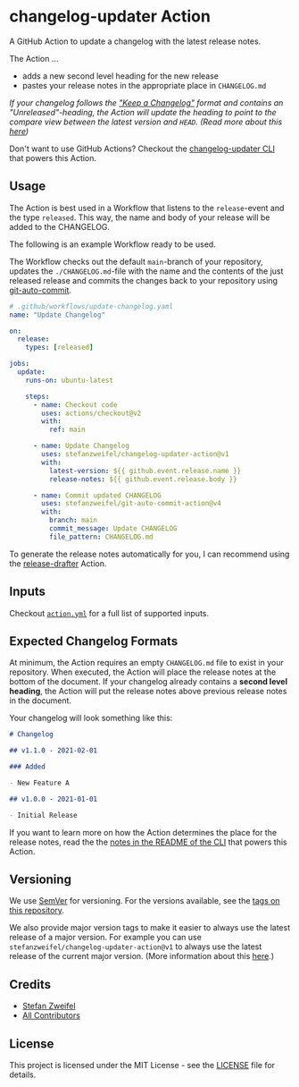# changelog-updater Action

A GitHub Action to update a changelog with the latest release notes.

The Action …

- adds a new second level heading for the new release
- pastes your release notes in the appropriate place in `CHANGELOG.md`

*If your changelog follows the ["Keep a Changelog"](https://keepachangelog.com/) format and contains an "Unreleased"-heading, the Action will update the heading to point to the compare view between the latest version and `HEAD`. (Read more about this [here](https://github.com/stefanzweifel/php-changelog-updater#expected-changelog-formats))*

Don't want to use GitHub Actions? Checkout the [changelog-updater CLI](https://github.com/stefanzweifel/php-changelog-updater) that powers this Action.

## Usage

The Action is best used in a Workflow that listens to the `release`-event and the type `released`. This way, the name and body of your release will be added to the CHANGELOG.

The following is an example Workflow ready to be used.

The Workflow checks out the default `main`-branch of your repository, updates the `./CHANGELOG.md`-file with the name and the contents of the just released release and commits the changes back to your repository using [git-auto-commit](https://github.com/stefanzweifel/git-auto-commit-action).

```yaml
# .github/workflows/update-changelog.yaml
name: "Update Changelog"

on:
  release:
    types: [released]

jobs:
  update:
    runs-on: ubuntu-latest

    steps:
      - name: Checkout code
        uses: actions/checkout@v2
        with:
          ref: main

      - name: Update Changelog
        uses: stefanzweifel/changelog-updater-action@v1
        with:
          latest-version: ${{ github.event.release.name }}
          release-notes: ${{ github.event.release.body }}

      - name: Commit updated CHANGELOG
        uses: stefanzweifel/git-auto-commit-action@v4
        with:
          branch: main
          commit_message: Update CHANGELOG
          file_pattern: CHANGELOG.md
```

To generate the release notes automatically for you, I can recommend using the [release-drafter](https://github.com/release-drafter/release-drafter) Action. 

## Inputs

Checkout [`action.yml`](https://github.com/stefanzweifel/changelog-updater-action/blob/main/action.yml) for a full list of supported inputs.

## Expected Changelog Formats

At minimum, the Action requires an empty `CHANGELOG.md` file to exist in your repository.
When executed, the Action will place the release notes at the bottom of the document.
If your changelog already contains a **second level heading**, the Action will put the release notes above previous release notes in the document.

Your changelog will look something like this:

```md
# Changelog

## v1.1.0 - 2021-02-01

### Added

- New Feature A

## v1.0.0 - 2021-01-01

- Initial Release
```

If you want to learn more on how the Action determines the place for the release notes, read the the [notes in the README of the CLI](https://github.com/stefanzweifel/php-changelog-updater#expected-changelog-formats) that powers this Action.

## Versioning

We use [SemVer](http://semver.org/) for versioning. For the versions available, see the [tags on this repository](https://github.com/stefanzweifel/changelog-updater-action/tags).

We also provide major version tags to make it easier to always use the latest release of a major version. For example you can use `stefanzweifel/changelog-updater-action@v1` to always use the latest release of the current major version.
(More information about this [here](https://help.github.com/en/actions/building-actions/about-actions#versioning-your-action).)

## Credits

* [Stefan Zweifel](https://github.com/stefanzweifel)
* [All Contributors](https://github.com/stefanzweifel/changelog-updater-action/graphs/contributors)

## License

This project is licensed under the MIT License - see the [LICENSE](https://github.com/stefanzweifel/changelog-updater-action/blob/main/LICENSE) file for details.
